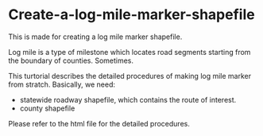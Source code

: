 # Create-a-log-mile-marker-shapefile
This is made for creating a log mile marker shapefile.

Log mile is a type of milestone which locates road segments starting from the boundary of counties. Sometimes.

This turtorial describes the detailed procedures of making log mile marker from stratch. Basically, we need:

* statewide roadway shapefile, which contains the route of interest. 
* county shapefile

Please refer to the html file for the detailed procedures. 
